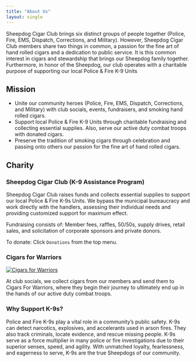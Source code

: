 ```yaml
---
title: "About Us"
layout: single
---
```


Sheepdog Cigar Club brings six distinct groups of people together (Police, Fire, EMS, Dispatch, Corrections, and Military).  However, Sheepdog Cigar Club members share two things in common, a passion for the fine art of hand rolled cigars and a dedication to public service. It is this common interest in cigars and stewardship that brings our Sheepdog family together.  Furthermore, in honor of the Sheepdog, our club operates with a charitable purpose of supporting our local Police & Fire K-9 Units  

## Mission ##

* Unite our community heroes (Police, Fire, EMS, Dispatch, Corrections, and Military) with club socials, events, fundraisers, and smoking hand rolled cigars. 
* Support local Police & Fire K-9 Units through charitable fundraising and collecting essential supplies. Also, serve our active duty combat troops with donated cigars.
* Preserve the tradition of smoking cigars through celebration and passing onto others our passion for the fine art of hand rolled cigars.

## Charity ##

### Sheepdog Cigar Club (K-9 Assistance Program) ###

Sheepdog Cigar Club raises funds and collects essential supplies to support our local Police & Fire K-9s Units.  We bypass the municipal bureaucracy and work directly with the handlers, assessing their individual needs and providing customized support for maximum effect.  

Fundraising consists of: Member fees, raffles, 50/50s, supply drives, retail sales, and solicitation of corporate sponsors and private donors.

To donate: Click `Donations` from the top menu.

### Cigars for Warriors ###

[![Cigars for Warriors](/img/cigars-for-warriors.jpeg)](https://cigarsforwarriors.org/)

At club socials, we collect cigars from our members and send them to Cigars For Warriors, where they begin their journey to ultimately end up in the hands of our active duty combat troops. 

### Why Support K-9s? ###

Police and Fire K-9s play a vital role in a community’s public safety. K-9s can detect narcotics, explosives, and accelerants used in arson fires.  They also track criminals, locate evidence, and rescue missing people.  K-9s serve as a force multiplier in many police or fire investigations due to their superior senses, speed, and agility.  With unmatched loyalty, fearlessness, and eagerness to serve, K-9s are the true Sheepdogs of our community. 

